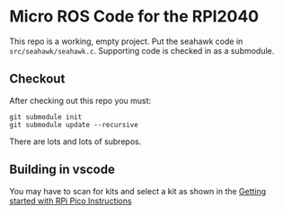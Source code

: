 # Micro ROS Code for the RPI2040 

This repo is a working, empty project. Put the seahawk code in `src/seahawk/seahawk.c`. Supporting code is checked in as a submodule. 

## Checkout 

After checking out this repo you must: 

```
git submodule init 
git submodule update --recursive
```

There are lots and lots of subrepos. 

## Building in vscode 

You may have to scan for kits and select a kit as shown in the [Getting started with RPi Pico Instructions](https://ubuntu.com/blog/getting-started-with-micro-ros-on-raspberry-pi-pico)
